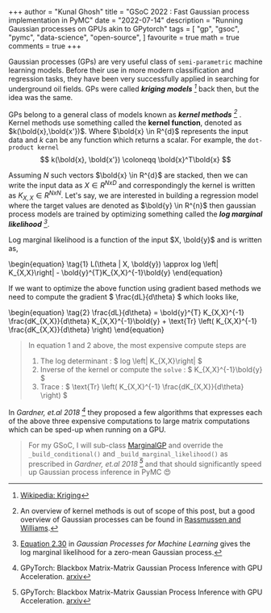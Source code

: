+++
author = "Kunal Ghosh"
title = "GSoC 2022 : Fast Gaussian process implementation in PyMC"
date = "2022-07-14"
description = "Running Gaussian processes on GPUs akin to GPytorch"
tags = [
    "gp",
    "gsoc",
    "pymc",
    "data-science",
    "open-source",
]
favourite = true
math = true
comments = true
+++

Gaussian processes (GPs) are very useful class of `semi-parametric` machine learning models. 
Before their use in more modern classification and regression tasks, 
they have been very successfully applied in searching for underground oil fields. 
GPs were called <cite>__kriging models__ [^1]</cite> back then, but the idea was the same.

[^1]: [Wikipedia: Kriging](https://en.wikipedia.org/wiki/Kriging)

GPs belong to a general class of models known as <cite> __kernel methods__ [^2] </cite>. 
Kernel methods use something called the __kernel function__, denoted as  
$k(\bold{x},\bold{x'})$. Where $\bold{x} \in R^{d}$ represents the input data 
and $k$ can be any function which returns a scalar. 
For example, the `dot-product kernel` $$ k(\bold{x}, \bold{x'}) \coloneqq \bold{x}^T\bold{x} $$ 

[^2]: An overview of kernel methods is out of scope of this post, but a good overview of Gaussian processes can be found in [Rassmussen and Williams](https://gaussianprocess.org/gpml/).

Assuming $N$ such vectors $\bold{x} \in R^{d}$ are stacked, then we can write the input data as 
$X \in R^{NxD}$ and correspondingly the kernel is written as $K_{X,X} \in R^{NxN}$. 
Let's say, we are interested in building a regression model where the target values 
are denoted as $\bold{y} \in R^{n}$ then gaussian process models are trained by optimizing 
something called the <cite>__log marginal likelihood__ [^3]</cite>. 

[^3]: [Equation 2.30](https://gaussianprocess.org/gpml/chapters/RW2.pdf) in _Gaussian Processes for Machine Learning_ gives the log marginal likelihood for a zero-mean Gaussian process.

Log marginal likelihood is a function of the input $X, \bold{y}$ and is written as, 

\begin{equation}
  \tag{1}
  L(\theta | X, \bold{y}) \approx log \left| K_{X,X}\right| - \bold{y}^{T}K_{X,X}^{-1}\bold{y}
\end{equation}

If we want to optimize the above function using gradient based methods we need to 
compute the gradient $ \frac{dL}{d\theta} $ which looks like, 

\begin{equation}
  \tag{2}
  \frac{dL}{d\theta} = \bold{y}^{T} K_{X,X}^{-1} \frac{dK_{X,X}}{d\theta} K_{X,X}^{-1}\bold{y} + \text{Tr} \left( K_{X,X}^{-1} \frac{dK_{X,X}}{d\theta} \right)
\end{equation}

> In equation 1 and 2 above, the most expensive compute steps are 
> 1. The log determinant : $ log \left| K_{X,X}\right| $ 
> 2. Inverse of the kernel or compute the `solve` : $ K_{X,X}^{-1}\bold{y} $
> 3. Trace : $ \text{Tr} \left( K_{X,X}^{-1} \frac{dK_{X,X}}{d\theta} \right)  $ 

In <cite> Gardner, et.al 2018 [^4] </cite> they proposed a few algorithms that expresses each of the above three expensive
computations to large matrix computations which can be sped-up when running on a GPU.

> For my GSoC, I will sub-class [MarginalGP](https://github.com/pymc-devs/pymc/blob/562be3781c9d37d3300c4efd4cf6598e5739c32d/pymc/gp/gp.py#L358)
> and override the `_build_conditional()` and `_build_marginal_likelihood()` as prescribed in <cite> Gardner, et.al 2018 [^4] </cite> and that should significantly
> speed up Gaussian process inference in PyMC :heart_eyes:

[^4]: GPyTorch: Blackbox Matrix-Matrix Gaussian Process Inference with GPU Acceleration. [arxiv](http://arxiv.org/abs/1809.11165)

